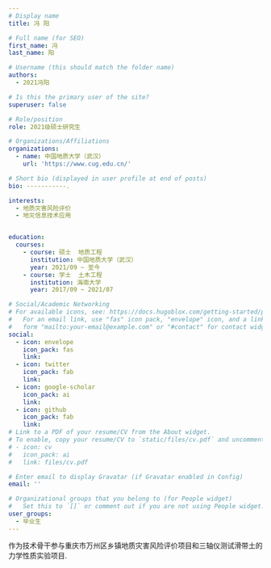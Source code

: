 ```yaml
---
# Display name
title: 冯 阳

# Full name (for SEO)
first_name: 冯
last_name: 阳

# Username (this should match the folder name)
authors:
  - 2021冯阳

# Is this the primary user of the site?
superuser: false

# Role/position
role: 2021级硕士研究生

# Organizations/Affiliations
organizations:
  - name: 中国地质大学（武汉）
    url: 'https://www.cug.edu.cn/'

# Short bio (displayed in user profile at end of posts)
bio: -----------.

interests:
  - 地质灾害风险评价
  - 地灾信息技术应用


education:
  courses:
    - course: 硕士  地质工程
      institution: 中国地质大学（武汉）
      year: 2021/09 ~ 至今
    - course: 学士  土木工程
      institution: 海南大学
      year: 2017/09 ~ 2021/07

# Social/Academic Networking
# For available icons, see: https://docs.hugoblox.com/getting-started/page-builder/#icons
#   For an email link, use "fas" icon pack, "envelope" icon, and a link in the
#   form "mailto:your-email@example.com" or "#contact" for contact widget.
social:
  - icon: envelope
    icon_pack: fas
    link: 
  - icon: twitter
    icon_pack: fab
    link: 
  - icon: google-scholar
    icon_pack: ai
    link: 
  - icon: github
    icon_pack: fab
    link: 
# Link to a PDF of your resume/CV from the About widget.
# To enable, copy your resume/CV to `static/files/cv.pdf` and uncomment the lines below.
# - icon: cv
#   icon_pack: ai
#   link: files/cv.pdf

# Enter email to display Gravatar (if Gravatar enabled in Config)
email: ''

# Organizational groups that you belong to (for People widget)
#   Set this to `[]` or comment out if you are not using People widget.
user_groups:
  - 毕业生
---
```


作为技术骨干参与重庆市万州区乡镇地质灾害风险评价项目和三轴仪测试滑带土的力学性质实验项目.

